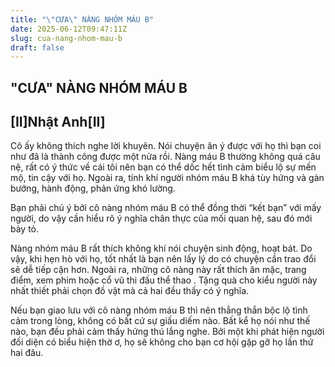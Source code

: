 ```yaml
---
title: "\"CƯA\" NÀNG NHÓM MÁU B"
date: 2025-06-12T09:47:11Z
slug: cua-nang-nhom-mau-b
draft: false
---
```


## "CƯA" NÀNG NHÓM MÁU B

## [II]Nhật Anh[II]

Cô ấy không thích nghe lời khuyên. Nói chuyện ăn ý được với họ thì bạn coi như đã là thành công được một nửa rồi. Nàng máu B thường không quá câu nệ, rất có ý thức về cái tôi nên bạn có thể dốc hết tình cảm biểu lộ sự mến mộ, tin cậy với họ. Ngoài ra, tính khí người nhóm máu B khá tùy hứng và gàn bướng, hành động, phản ứng khó lường.
 
 
Bạn phải chú ý bởi cô nàng nhóm máu B có thể đồng thời “kết bạn” với mấy người, do vậy cần hiểu rõ ý nghĩa chân thực của mối quan hệ, sau đó mới bày tỏ.
 
 
Nàng nhóm máu B rất thích không khí nói chuyện sinh động, hoạt bát. Do vậy, khi hẹn hò với họ, tốt nhất là bạn nên lấy lý do có chuyện cần trao đổi sẽ dễ tiếp cận hơn. Ngoài ra, những cô nàng này rất thích ăn mặc, trang điểm, xem phim hoặc cổ vũ thi đấu thể thao . Tặng quà cho kiểu người này nhất thiết phải chọn đồ vật mà cả hai đều thấy có ý nghĩa.
 
 
Nếu bạn giao lưu với cô nàng nhóm máu B thì nên thẳng thắn bộc lộ tình cảm trong lòng, không có bất cứ sự giấu diếm nào. Bất kể họ nói như thế nào, bạn đều phải cảm thấy hứng thú lắng nghe. Bởi một khi phát hiện người đối diện có biểu hiện thờ ơ, họ sẽ không cho bạn cơ hội gặp gỡ họ lần thứ hai đâu.